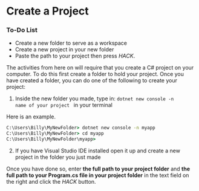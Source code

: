 # Create a Project

<div class="aside">
<h3>To-Do List</h3>
<ul>
  <li> Create a new folder to serve as a workspace</li>
  <li> Create a new project in your new folder</li>
  <li> Paste the path to your project then press <em>HACK</em>.</li>
</ul>
</div>

The activities from here on will require that you create a C# project on your computer.
To do this first create a folder to hold your project. Once you have created a folder, you can do one of the following to create your project:

1. Inside the new folder you made, type in:
  <code>dotnet new console  -n name of your project </code> in your terminal

Here is an example.
```cmd
C:\Users\Billy\MyNewFolder> dotnet new console -n myapp
C:\Users\Billy\MyNewFolder> cd myapp
C:\Users\Billy\MyNewFolder\myapp> 
```


2. If you have Visual Studio IDE installed open it up and create a new project in the folder you just made

Once you have done so, enter <strong>the full path to your project folder</strong> and <strong>the full path to your Program.cs file in your project folder</strong> in the text field on the right and click the _HACK_ button.
